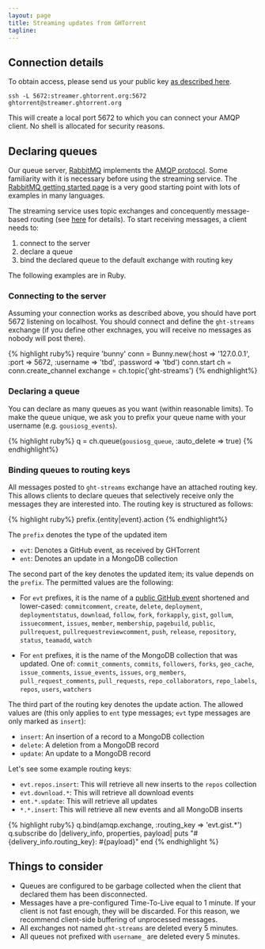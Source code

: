```yaml
---
layout: page
title: Streaming updates from GHTorrent
tagline:
---
```


## Connection details

To obtain access, please send us your public key [as described here](services.html).

```
ssh -L 5672:streamer.ghtorrent.org:5672 ghtorrent@streamer.ghtorrent.org
```

This will create a local port 5672 to which you can connect your AMQP client.
No shell is allocated for security reasons.

## Declaring queues

Our queue server, [RabbitMQ](https://www.rabbitmq.com) implements the
[AMQP protocol](https://en.wikipedia.org/wiki/Advanced_Message_Queuing_Protocol). Some familiarity with it is necessary
before using the streaming service. The [RabbitMQ getting started page](https://www.rabbitmq.com/getstarted.html) is
a very good starting point with lots of examples in many languages.

The streaming service uses topic exchanges and concequently message-based
routing (see [here](https://www.rabbitmq.com/tutorials/tutorial-five-python.html) for details). To start receiving messages, a client needs to:

1. connect to the server
2. declare a queue
3. bind the declared queue to the default exchange with routing key

The following examples are in Ruby.

### Connecting to the server

Assuming your connection works as described above, you should have port
5672 listening on localhost. You should connect and define the `ght-streams`
exchange (if you define other exchnages, you will receive no messages
as nobody will post there).

{% highlight ruby%}
require 'bunny'
conn = Bunny.new(:host => '127.0.0.1', :port => 5672,
                 :username => 'tbd', :password => 'tbd')
conn.start
ch  = conn.create_channel
exchange = ch.topic('ght-streams')
{% endhighlight%}

### Declaring a queue

You can declare as many queues as you want (within reasonable limits). To
make the queue unique, we ask you to prefix your queue name with your
username (e.g. `gousiosg_events`).

{% highlight ruby%}
q = ch.queue(`gousiosg_queue`, :auto_delete => true)
{% endhighlight%}

### Binding queues to routing keys

All messages posted to `ght-streams` exchange have an attached routing key.
This allows clients to declare queues that selectively receive only
the messages they are interested into. The routing key is structured as
follows:

{% highlight ruby%}
prefix.{entity|event}.action
{% endhighlight%}

The `prefix` denotes the type of the updated item

* `evt`: Denotes a GitHub event, as received by GHTorrent
* `ent`: Denotes an update in a MongoDB collection

The second part of the key denotes the updated item; its value depends on
the `prefix`. The permitted values are the following:

* For `evt` prefixes, it is the name of a [public GitHub event](https://developer.github.com/v3/activity/events/types/) shortened and lower-cased:
`commitcomment`,
`create`,
`delete`,
`deployment`,
`deploymentstatus`,
`download`,
`follow`,
`fork`,
`forkapply`,
`gist`,
`gollum`,
`issuecomment`,
`issues`,
`member`,
`membership`,
`pagebuild`,
`public`,
`pullrequest`,
`pullrequestreviewcomment`,
`push`,
`release`,
`repository`,
`status`,
`teamadd`,
`watch`

* For `ent` prefixes, it is the name of the MongoDB collection that was updated. One of: 
`commit_comments`,
`commits`,
`followers`,
`forks`,
`geo_cache`,
`issue_comments`,
`issue_events`,
`issues`,
`org_members`,
`pull_request_comments`,
`pull_requests`,
`repo_collaborators`,
`repo_labels`,
`repos`,
`users`,
`watchers`

The third part of the routing key denotes the update action. The allowed
values are (this only applies to `ent` type messages; `evt` type messages
are only marked as `insert`):

* `insert`: An insertion of a record to a MongoDB collection
* `delete`: A deletion from a MongoDB record
* `update`: An update to a MongoDB record

Let's see some example routing keys:

* `evt.repos.insert`: This will retrieve all new inserts to the `repos`
collection
* `evt.download.*`: This will retrieve all download events
* `ent.*.update`: This will retrieve all updates
* `*.*.insert`: This will retrieve all new events and all MongoDB inserts

{% highlight ruby%}
q.bind(amqp.exchange, :routing_key => 'evt.gist.*')
q.subscribe do |delivery_info, properties, payload|
  puts "#{delivery_info.routing_key}: #{payload}"
end
{% endhighlight %}

## Things to consider

* Queues are configured to be garbage collected when the client that declared them has been disconnected.
* Messages have a pre-configured Time-To-Live equal to 1 minute. If your client
is not fast enough, they will be discarded. For this reason, we recommend
client-side buffering of unprocessed messages.
* All exchanges not named `ght-streams` are deleted every 5 minutes.
* All queues not prefixed with `username_` are deleted every 5 minutes.
